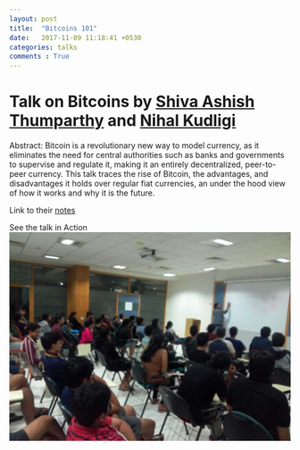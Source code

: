 ```yaml
---
layout: post
title:  "Bitcoins 101"
date:   2017-11-09 11:18:41 +0530
categories: talks
comments : True
---
```

# Talk on Bitcoins by [Shiva Ashish Thumparthy](https://www.linkedin.com/in/shiva-ashish-3a9960bb/) and [Nihal Kudligi](https://www.linkedin.com/in/nihal-kudligi-820532100/)

Abstract: Bitcoin is a revolutionary new way to model currency, as it eliminates the need for central authorities such as banks and governments to supervise and regulate it, making it an entirely decentralized, peer-to-peer currency. This talk traces the rise of Bitcoin, the advantages, and disadvantages it holds over regular fiat currencies, an under the hood view of how it works and why it is the future.


Link to their [notes](/pdfs/bitcoin-101-ashish.pdf)

See the talk in Action
![Club in action](/images/bitcoins-101.jpeg)
